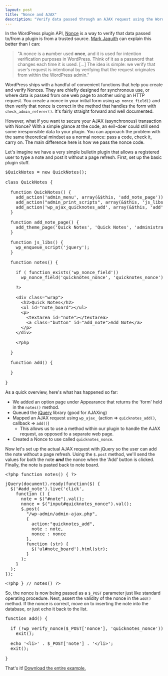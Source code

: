 ```yaml
---
layout: post
title: "Nonce and AJAX"
description: "Verify data passed through an AJAX request using the WordPress Nonce system. Not hard!"
---
```


In the WordPress plugin API, <a href="http://codex.wordpress.org/WordPress_Nonces" target="_blank">Nonce</a> is a way to verify that data passed to/from a plugin is from a trusted source. <a href="http://markjaquith.wordpress.com/2006/06/02/wordpress-203-nonces/" target="_blank">Mark Jaquith</a> can explain this better than I can:

<blockquote>"A nonce is a <strong>n</strong>umber used <strong>once</strong>, and it  is used for intention verification purposes in WordPress.  Think of it  as a password that changes each time it is used. [...] The idea is simple: we verify that user’s request is intentional by  verifying that the request originates from within the WordPress admin."</blockquote>

WordPress ships with a handful of convenient functions that help you create and verify Nonces. They are chiefly designed for synchronous use, or where data is passed from one web page to another using an HTTP request. You create a nonce in your initial form using <code>wp_nonce_field()</code> and then verify that nonce is correct in the method that handles the form with <code>check_admin_referer()</code>. It's fairly straight forward and well documented.

However, what if you want to secure your AJAX (asynchronous) transaction with Nonce? With a simple glance at the code, an evil-doer could still send some irresponsible data to your plugin. You can approach the problem with the same theoretical mindset as a normal nonce: pass a code, check it, carry on. The main difference here is how we pass the nonce code.

Let's imagine we have a very simple bulletin plugin that allows a registered user to type a note and post it without a page refresh. First, set up the basic plugin stuff.

<pre class="prettyprint lang-php">
$QuickNotes = new QuickNotes();

class QuickNotes {

  function QuickNotes() {
    add_action('admin_menu', array(&$this, 'add_note_page'));
    add_action("admin_print_scripts", array(&$this, 'js_libs'));
    add_action('wp_ajax_quicknotes_add', array(&$this, 'add'));
  }

  function add_note_page() {
    add_theme_page('Quick Notes', 'Quick Notes', 'administrator', 'quick_notes', array(&$this, 'notes'));
  }

  function js_libs() {
    wp_enqueue_script('jquery');
  }

  function notes() {

    if ( function_exists('wp_nonce_field'))
      wp_nonce_field('quicknotes_nonce', 'quicknotes_nonce');

    ?>

    &lt;div class=&quot;wrap&quot;&gt;
      &lt;h2&gt;Quick Notes&lt;/h2&gt;
      &lt;ul id=&quot;note_board&quot;&gt;&lt;/ul&gt;
      &lt;p&gt;
        &lt;textarea id=&quot;note&quot;&gt;&lt;/textarea&gt;
        &lt;a class=&quot;button&quot; id=&quot;add_note&quot;&gt;Add Note&lt;/a&gt;
      &lt;/p&gt;
    &lt;/div&gt;

    &lt;?php

  }

  function add() {

  }

}
</pre>

As a quick overview, here's what has happened so far:

  * We added an option page under Appearance that returns the 'form' held in the <code>notes()</code> method.
  * Queued the <a href="http://jquery.com/" target="_blank">jQuery</a> library (good for AJAXing)
  * Mapped an AJAX request using <code>wp_ajax_</code> (action =&gt; <code>quicknotes_add()</code>, callback =&gt; <code>add()</code>)
    * This allows us to use a method within our plugin to handle the AJAX request, as opposed to a separate web page.
  * Created a Nonce to use called <code>quicknotes_nonce</code>.

Now let's set up the actual AJAX request with jQuery so the user can add the note without a page refresh. Using the <code>$.post</code> method, we'll send the values for both the note <em><strong>and</strong></em> the nonce when the 'Add' button is clicked. Finally, the note is pasted back to note board.

<pre class="prettyprint lang-php">
&lt;?php function notes() { ?&gt;
</pre>

<pre class="prettyprint lang-js">
jQuery(document).ready(function($) {
  $('#add_note').live('click',
    function () {
      note = $("#note").val();
      nonce = $("input#quicknotes_nonce").val();
      $.post(
        "/wp-admin/admin-ajax.php",
        {
          action:"quicknotes_add",
          note : note,
          nonce : nonce
        },
        function (str) {
          $('ul#note_board').html(str);
        }
      );
    }
  );
});
</pre>

<pre class="prettyprint lang-php">
&lt;?php } // notes() ?&gt;
</pre>

So, the nonce is now being passed as a <code>$_POST</code> parameter just like standard operating procedure. Next, assert the validity of the nonce in the <code>add()</code> method. If the nonce is correct, move on to inserting the note into the database, or just echo it back to the list.

<pre class="prettyprint lang-php">
function add() {

  if (!wp_verify_nonce($_POST['nonce'], 'quicknotes_nonce'))
    exit();

  echo '&lt;li&gt;' . $_POST['note'] . '&lt;/li&gt;';
  exit();

}
</pre>

That's it! <a href="/assets/media/quick_notes.php.zip">Download the entire example. </a>